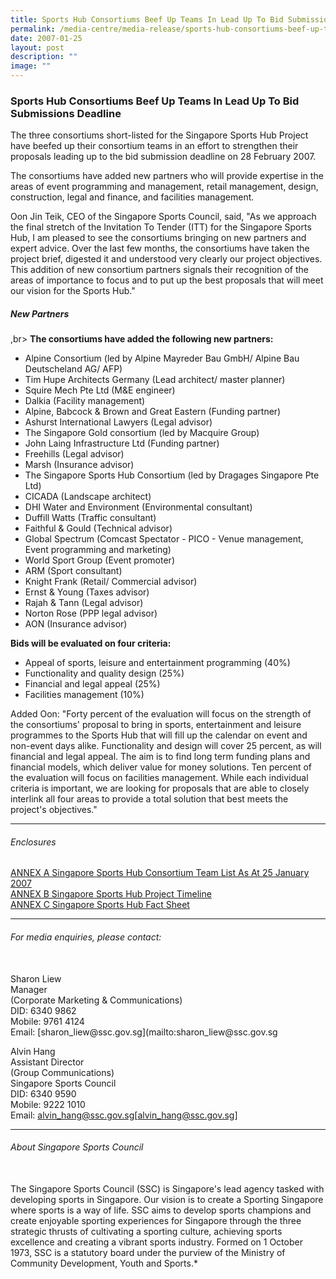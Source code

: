 ```yaml
---
title: Sports Hub Consortiums Beef Up Teams In Lead Up To Bid Submissions Deadline
permalink: /media-centre/media-release/sports-hub-consortiums-beef-up-teams-in-lead-up-to-bid-submissions/
date: 2007-01-25
layout: post
description: ""
image: ""
---
```

### **Sports Hub Consortiums Beef Up Teams In Lead Up To Bid Submissions Deadline**

The three consortiums short-listed for the Singapore Sports Hub Project have beefed up their consortium teams in an effort to strengthen their proposals leading up to the bid submission deadline on 28 February 2007.

The consortiums have added new partners who will provide expertise in the areas of event programming and management, retail management, design, construction, legal and finance, and facilities management.

Oon Jin Teik, CEO of the Singapore Sports Council, said, "As we approach the final stretch of the Invitation To Tender (ITT) for the Singapore Sports Hub, I am pleased to see the consortiums bringing on new partners and expert advice. Over the last few months, the consortiums have taken the project brief, digested it and understood very clearly our project objectives. This addition of new consortium partners signals their recognition of the areas of importance to focus and to put up the best proposals that will meet our vision for the Sports Hub."

##### **New Partners**
,br>
**The consortiums have added the following new partners:**
* Alpine Consortium (led by Alpine Mayreder Bau GmbH/ Alpine Bau Deutscheland AG/ AFP)
* Tim Hupe Architects Germany (Lead architect/ master planner)
* Squire Mech Pte Ltd (M&E engineer)
* Dalkia (Facility management)
* Alpine, Babcock & Brown and Great Eastern (Funding partner)
* Ashurst International Lawyers (Legal advisor)
* The Singapore Gold consortium (led by Macquire Group)
* John Laing Infrastructure Ltd (Funding partner)
* Freehills (Legal advisor)
* Marsh (Insurance advisor)
* The Singapore Sports Hub Consortium (led by Dragages Singapore Pte Ltd)
* CICADA (Landscape architect)
* DHI Water and Environment (Environmental consultant)
* Duffill Watts (Traffic consultant)
* Faithful & Gould (Technical advisor)
* Global Spectrum (Comcast Spectator - PICO - Venue management, Event programming and marketing)
* World Sport Group (Event promoter)
* ARM (Sport consultant)
* Knight Frank (Retail/ Commercial advisor)
* Ernst & Young (Taxes advisor)
* Rajah & Tann (Legal advisor)
* Norton Rose (PPP legal advisor)
* AON (Insurance advisor)

**Bids will be evaluated on four criteria:**
* Appeal of sports, leisure and entertainment programming (40%)
* Functionality and quality design (25%)
* Financial and legal appeal (25%)
* Facilities management (10%)

Added Oon: "Forty percent of the evaluation will focus on the strength of the consortiums' proposal to bring in sports, entertainment and leisure programmes to the Sports Hub that will fill up the calendar on event and non-event days alike. Functionality and design will cover 25 percent, as will financial and legal appeal. The aim is to find long term funding plans and financial models, which deliver value for money solutions. Ten percent of the evaluation will focus on facilities management. While each individual criteria is important, we are looking for proposals that are able to closely interlink all four areas to provide a total solution that best meets the project's objectives."

---

###### Enclosures
[ANNEX A Singapore Sports Hub Consortium Team List As At 25 January 2007](/files/Media%20Centre/Media%20Release/2007/January/25Jan07MRANNEXASportsHub.pdf)<br>
[ANNEX B Singapore Sports Hub Project Timeline](/files/Media%20Centre/Media%20Release/2007/January/25Jan07MRANNEXBSportsHub.pdf)<br>
[ANNEX C Singapore Sports Hub Fact Sheet](/files/Media%20Centre/Media%20Release/2007/January/25Jan07MRAnnexc.pdf)

---

###### For media enquiries, please contact:
<br>
Sharon Liew<br>
Manager<br>
(Corporate Marketing & Communications)<br>
DID: 6340 9862<br>
Mobile: 9761 4124<br>
Email: [sharon_liew@ssc.gov.sg](mailto:sharon_liew@ssc.gov.sg

Alvin Hang<br>
Assistant Director<br>
(Group Communications)<br>
Singapore Sports Council<br>
DID: 6340 9590<br>
Mobile: 9222 1010<br>
Email: [alvin_hang@ssc.gov.sg](alvin_hang@ssc.gov.sg)[alvin_hang@ssc.gov.sg]

---

###### About Singapore Sports Council
<br>
The Singapore Sports Council (SSC) is Singapore's lead agency tasked with developing sports in Singapore. Our vision is to create a Sporting Singapore where sports is a way of life. SSC aims to develop sports champions and create enjoyable sporting experiences for Singapore through the three strategic thrusts of cultivating a sporting culture, achieving sports excellence and creating a vibrant sports industry. Formed on 1 October 1973, SSC is a statutory board under the purview of the Ministry of Community Development, Youth and Sports.*